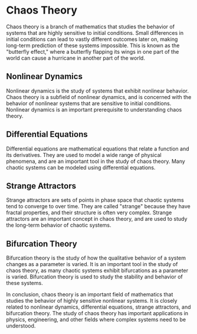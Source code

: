 # Chaos Theory

Chaos theory is a branch of mathematics that studies the behavior of systems that are highly sensitive to initial conditions. Small differences in initial conditions can lead to vastly different outcomes later on, making long-term prediction of these systems impossible. This is known as the "butterfly effect," where a butterfly flapping its wings in one part of the world can cause a hurricane in another part of the world.

## Nonlinear Dynamics

Nonlinear dynamics is the study of systems that exhibit nonlinear behavior. Chaos theory is a subfield of nonlinear dynamics, and is concerned with the behavior of nonlinear systems that are sensitive to initial conditions. Nonlinear dynamics is an important prerequisite to understanding chaos theory.

## Differential Equations

Differential equations are mathematical equations that relate a function and its derivatives. They are used to model a wide range of physical phenomena, and are an important tool in the study of chaos theory. Many chaotic systems can be modeled using differential equations.

## Strange Attractors

Strange attractors are sets of points in phase space that chaotic systems tend to converge to over time. They are called "strange" because they have fractal properties, and their structure is often very complex. Strange attractors are an important concept in chaos theory, and are used to study the long-term behavior of chaotic systems.

## Bifurcation Theory

Bifurcation theory is the study of how the qualitative behavior of a system changes as a parameter is varied. It is an important tool in the study of chaos theory, as many chaotic systems exhibit bifurcations as a parameter is varied. Bifurcation theory is used to study the stability and behavior of these systems.

In conclusion, chaos theory is an important field of mathematics that studies the behavior of highly sensitive nonlinear systems. It is closely related to nonlinear dynamics, differential equations, strange attractors, and bifurcation theory. The study of chaos theory has important applications in physics, engineering, and other fields where complex systems need to be understood.

